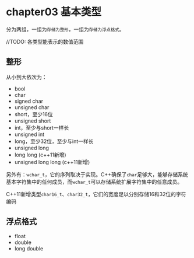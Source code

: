# chapter03 基本类型

分为两组，一组为`存储为整形`，一组为`存储为浮点格式`。

//TODO: 各类型能表示的数值范围

## 整形

从小到大依次为：

- bool
- char
- signed char
- unsigned char
- short，至少16位
- unsigned short
- int，至少与short一样长
- unsigned int
- long，至少32位，至少与int一样长
- unsigned long
- long long  (c++11新增)
- unsigned long long (c++11新增)

另外有：`wchar_t`，它的序列取决于实现。C++确保了`char`足够大，能够存储系统基本字符集中的任何成员，而`wchar_t`可以存储系统扩展字符集中的任意成员。

C++11新增类型`char16_t`、`char32_t`，它们的宽度足以分别存储16和32位的字符编码

## 浮点格式

- float
- double
- long double
